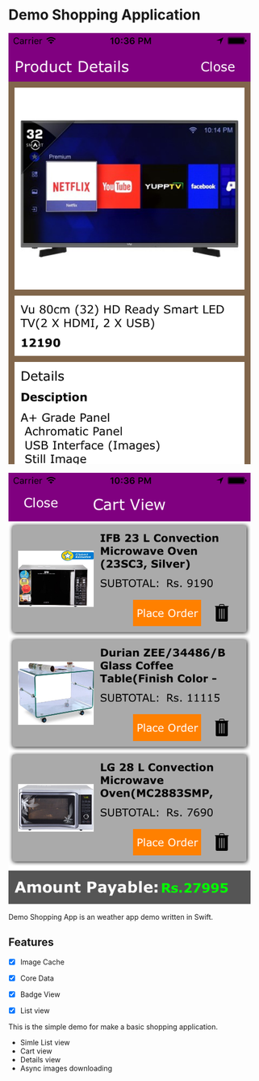 # Demo Shopping Application

![](https://github.com/ANSCoder/Demo-Shopping-App-/blob/master/Images/dash.png)

![](https://github.com/ANSCoder/Demo-Shopping-App-/blob/master/Images/cart.png)


Demo Shopping App is an weather app demo written in Swift.

## Features

- [x] Image Cache
- [x] Core Data
- [x] Badge View
- [x] List view


This is the simple demo for make a basic shopping application.

- Simle List view
- Cart view
- Details view
- Async images downloading


